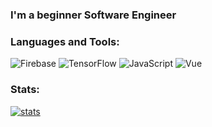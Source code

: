 ### I'm a beginner Software Engineer

### Languages and Tools:
![Firebase](https://img.shields.io/badge/-Firebase-090909?style=for-the-badge&logo=firebase&logoColor=F8C52C)
![TensorFlow](https://img.shields.io/badge/-TensorFlow-090909?style=for-the-badge&logo=tensorflow&logoColor=F88C00)
![JavaScript](https://img.shields.io/badge/-JavaScript-090909?style=for-the-badge&logo=JavaScript&logoColor=E9D54D)
![Vue](https://img.shields.io/badge/-Vue-090909?style=for-the-badge&logo=Vue&logoColor=00FF00)
<br />
### Stats:
[![stats](https://github-readme-stats.vercel.app/api?username=VinkyV&show_icons=true&count_private=true)](http://l4t2.cf/)
